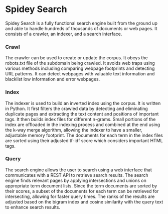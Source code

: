 # Spidey Search
Spidey Search is a fully functional search engine built from the ground up and able to handle hundreds of thousands of documents or web pages. It consists of a crawler, an indexer, and a search interface.

### Crawl
The crawler can be used to create or update the corpus. It obeys the robots.txt file of the subdomain being crawled. It avoids web traps using various methods including comparing webpage footprints and detecting URL patterns. It can detect webpages with valuable text information and blacklist low information and error webpages.

### Index
The indexer is used to build an inverted index using the corpus. It is written in Python. It first filters the crawled data by detecting and eliminating duplicate pages and extracting the text content and positions of important tags. It then builds index files for different n-grams. Small portions of the index are offloaded in the indexing process and combined at the end using the k-way merge algorithm, allowing the indexer to have a smaller, adjustable memory footprint. The documents for each term in the index files are sorted using their adjusted tf-idf score which considers important HTML tags.

### Query
The search engine allows the user to search using a web interface that communicates with a REST API to retrieve search results.
The search engine finds relevant pages by applying intersections and unions on appropriate term document lists. Since the term documents are sorted by their scores, a subset of the documents for each term can be retrieved for intersecting, allowing for faster query times. The ranks of the results are adjusted based on the bigram index and cosine similarity with the query text to enhance search results.
